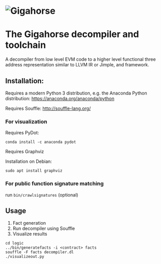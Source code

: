![Gigahorse](https://vignette.wikia.nocookie.net/roadwarrior/images/e/ea/MMFR_Gigahorse-876x534.jpg/revision/latest?cb=20150427175606)
=============================
# The Gigahorse decompiler and toolchain
A decompiler from low level EVM code to a higher level functional three address representation similar to LLVM IR or Jimple, and framework.


## Installation:

Requires a modern Python 3 distribution, e.g. the Anaconda Python distribution: https://anaconda.org/anaconda/python

Requires Souffle: http://souffle-lang.org/

### For visualization
Requires PyDot:
```
conda install -c anaconda pydot
```
Requires Graphviz

Installation on Debian:
```
sudo apt install graphviz
```

### For public function signature matching
run `bin/crawlsignatures` (optional)

## Usage
1. Fact generation
2. Run decompiler using Souffle
3. Visualize results


```
cd logic
../bin/generatefacts -i <contract> facts
souffle -F facts decompiler.dl
./visualizeout.py
```


